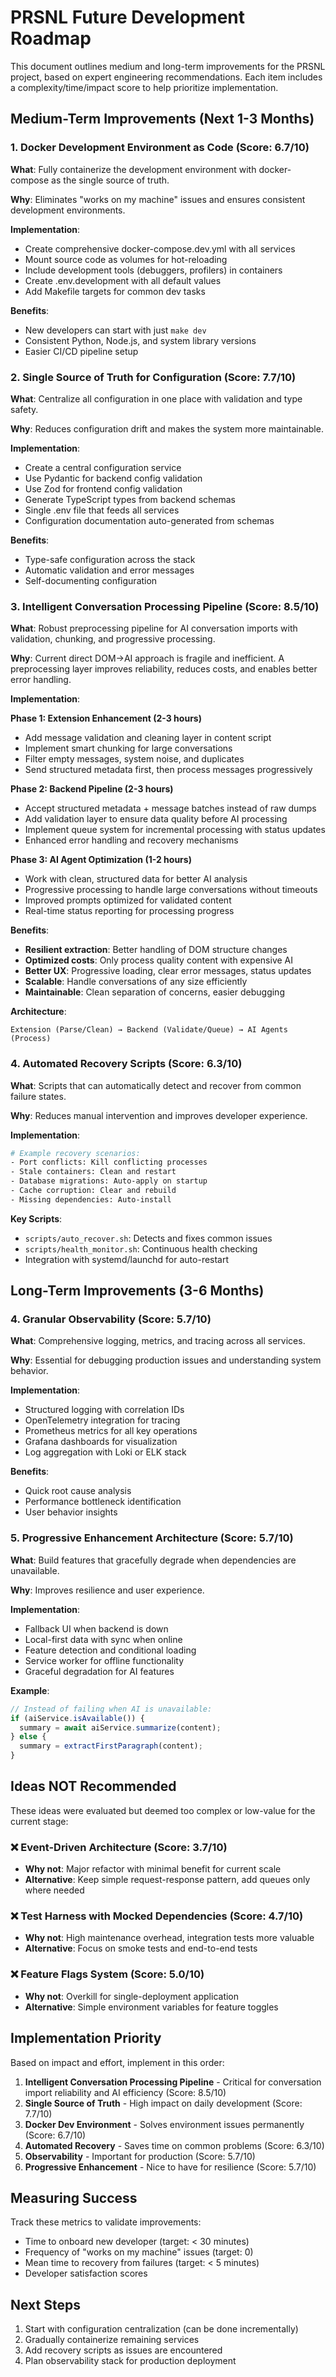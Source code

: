# PRSNL Future Development Roadmap

This document outlines medium and long-term improvements for the PRSNL project, based on expert engineering recommendations. Each item includes a complexity/time/impact score to help prioritize implementation.

## Medium-Term Improvements (Next 1-3 Months)

### 1. Docker Development Environment as Code (Score: 6.7/10)
**What**: Fully containerize the development environment with docker-compose as the single source of truth.

**Why**: Eliminates "works on my machine" issues and ensures consistent development environments.

**Implementation**:
- Create comprehensive docker-compose.dev.yml with all services
- Mount source code as volumes for hot-reloading
- Include development tools (debuggers, profilers) in containers
- Create .env.development with all default values
- Add Makefile targets for common dev tasks

**Benefits**:
- New developers can start with just `make dev`
- Consistent Python, Node.js, and system library versions
- Easier CI/CD pipeline setup

### 2. Single Source of Truth for Configuration (Score: 7.7/10)
**What**: Centralize all configuration in one place with validation and type safety.

**Why**: Reduces configuration drift and makes the system more maintainable.

**Implementation**:
- Create a central configuration service
- Use Pydantic for backend config validation
- Use Zod for frontend config validation
- Generate TypeScript types from backend schemas
- Single .env file that feeds all services
- Configuration documentation auto-generated from schemas

**Benefits**:
- Type-safe configuration across the stack
- Automatic validation and error messages
- Self-documenting configuration

### 3. Intelligent Conversation Processing Pipeline (Score: 8.5/10)
**What**: Robust preprocessing pipeline for AI conversation imports with validation, chunking, and progressive processing.

**Why**: Current direct DOM→AI approach is fragile and inefficient. A preprocessing layer improves reliability, reduces costs, and enables better error handling.

**Implementation**:

**Phase 1: Extension Enhancement (2-3 hours)**
- Add message validation and cleaning layer in content script
- Implement smart chunking for large conversations
- Filter empty messages, system noise, and duplicates
- Send structured metadata first, then process messages progressively

**Phase 2: Backend Pipeline (2-3 hours)**
- Accept structured metadata + message batches instead of raw dumps
- Add validation layer to ensure data quality before AI processing
- Implement queue system for incremental processing with status updates
- Enhanced error handling and recovery mechanisms

**Phase 3: AI Agent Optimization (1-2 hours)**
- Work with clean, structured data for better AI analysis
- Progressive processing to handle large conversations without timeouts
- Improved prompts optimized for validated content
- Real-time status reporting for processing progress

**Benefits**:
- **Resilient extraction**: Better handling of DOM structure changes
- **Optimized costs**: Only process quality content with expensive AI
- **Better UX**: Progressive loading, clear error messages, status updates
- **Scalable**: Handle conversations of any size efficiently
- **Maintainable**: Clean separation of concerns, easier debugging

**Architecture**:
```
Extension (Parse/Clean) → Backend (Validate/Queue) → AI Agents (Process)
```

### 4. Automated Recovery Scripts (Score: 6.3/10)
**What**: Scripts that can automatically detect and recover from common failure states.

**Why**: Reduces manual intervention and improves developer experience.

**Implementation**:
```bash
# Example recovery scenarios:
- Port conflicts: Kill conflicting processes
- Stale containers: Clean and restart
- Database migrations: Auto-apply on startup
- Cache corruption: Clear and rebuild
- Missing dependencies: Auto-install
```

**Key Scripts**:
- `scripts/auto_recover.sh`: Detects and fixes common issues
- `scripts/health_monitor.sh`: Continuous health checking
- Integration with systemd/launchd for auto-restart

## Long-Term Improvements (3-6 Months)

### 4. Granular Observability (Score: 5.7/10)
**What**: Comprehensive logging, metrics, and tracing across all services.

**Why**: Essential for debugging production issues and understanding system behavior.

**Implementation**:
- Structured logging with correlation IDs
- OpenTelemetry integration for tracing
- Prometheus metrics for all key operations
- Grafana dashboards for visualization
- Log aggregation with Loki or ELK stack

**Benefits**:
- Quick root cause analysis
- Performance bottleneck identification
- User behavior insights

### 5. Progressive Enhancement Architecture (Score: 5.7/10)
**What**: Build features that gracefully degrade when dependencies are unavailable.

**Why**: Improves resilience and user experience.

**Implementation**:
- Fallback UI when backend is down
- Local-first data with sync when online
- Feature detection and conditional loading
- Service worker for offline functionality
- Graceful degradation for AI features

**Example**:
```javascript
// Instead of failing when AI is unavailable:
if (aiService.isAvailable()) {
  summary = await aiService.summarize(content);
} else {
  summary = extractFirstParagraph(content);
}
```

## Ideas NOT Recommended

These ideas were evaluated but deemed too complex or low-value for the current stage:

### ❌ Event-Driven Architecture (Score: 3.7/10)
- **Why not**: Major refactor with minimal benefit for current scale
- **Alternative**: Keep simple request-response pattern, add queues only where needed

### ❌ Test Harness with Mocked Dependencies (Score: 4.7/10)
- **Why not**: High maintenance overhead, integration tests more valuable
- **Alternative**: Focus on smoke tests and end-to-end tests

### ❌ Feature Flags System (Score: 5.0/10)
- **Why not**: Overkill for single-deployment application
- **Alternative**: Simple environment variables for feature toggles

## Implementation Priority

Based on impact and effort, implement in this order:

1. **Intelligent Conversation Processing Pipeline** - Critical for conversation import reliability and AI efficiency (Score: 8.5/10)
2. **Single Source of Truth** - High impact on daily development (Score: 7.7/10)
3. **Docker Dev Environment** - Solves environment issues permanently (Score: 6.7/10)
4. **Automated Recovery** - Saves time on common problems (Score: 6.3/10)
5. **Observability** - Important for production (Score: 5.7/10)
6. **Progressive Enhancement** - Nice to have for resilience (Score: 5.7/10)

## Measuring Success

Track these metrics to validate improvements:
- Time to onboard new developer (target: < 30 minutes)
- Frequency of "works on my machine" issues (target: 0)
- Mean time to recovery from failures (target: < 5 minutes)
- Developer satisfaction scores

## Next Steps

1. Start with configuration centralization (can be done incrementally)
2. Gradually containerize remaining services
3. Add recovery scripts as issues are encountered
4. Plan observability stack for production deployment